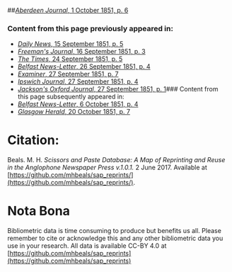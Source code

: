 ##[*Aberdeen Journal*, 1 October 1851, p. 6](https://mhbeals.github.io/sap_html/Aberdeen-Journal/Aberdeen-Journal-1-October-1851-p-6)

### Content from this page previously appeared in:
+ [*Daily News*, 15 September 1851, p. 5](https://mhbeals.github.io/sap_html/Daily-News/Daily-News-15-September-1851-p-5)
+ [*Freeman's Journal*, 16 September 1851, p. 3](https://mhbeals.github.io/sap_html/Freeman's-Journal/Freeman's-Journal-16-September-1851-p-3)
+ [*The Times*, 24 September 1851, p. 5](https://mhbeals.github.io/sap_html/The-Times/The-Times-24-September-1851-p-5)
+ [*Belfast News-Letter*, 26 September 1851, p. 4](https://mhbeals.github.io/sap_html/Belfast-News-Letter/Belfast-News-Letter-26-September-1851-p-4)
+ [*Examiner*, 27 September 1851, p. 7](https://mhbeals.github.io/sap_html/Examiner/Examiner-27-September-1851-p-7)
+ [*Ipswich Journal*, 27 September 1851, p. 4](https://mhbeals.github.io/sap_html/Ipswich-Journal/Ipswich-Journal-27-September-1851-p-4)
+ [*Jackson's Oxford Journal*, 27 September 1851, p. 1](https://mhbeals.github.io/sap_html/Jackson's-Oxford-Journal/Jackson's-Oxford-Journal-27-September-1851-p-1)### Content from this page subsequently appeared in:
+ [*Belfast News-Letter*, 6 October 1851, p. 4](https://mhbeals.github.io/sap_html/Belfast-News-Letter/Belfast-News-Letter-6-October-1851-p-4)
+ [*Glasgow Herald*, 20 October 1851, p. 7](https://mhbeals.github.io/sap_html/Glasgow-Herald/Glasgow-Herald-20-October-1851-p-7)
                    
# Citation: 

Beals. M. H. *Scissors and Paste Database: A Map of Reprinting and Reuse in the Anglophone Newspaper Press v.1.0.1.* 2 June 2017. Available at [https://github.com/mhbeals/sap_reprints/](https://github.com/mhbeals/sap_reprints/). 
                    
# Nota Bona

Bibliometric data is time consuming to produce but benefits us all. Please remember to cite or acknowledge this and any other bibliometric data you use in your research. All data is available CC-BY 4.0 at [https://github.com/mhbeals/sap_reprints](https://github.com/mhbeals/sap_reprints)